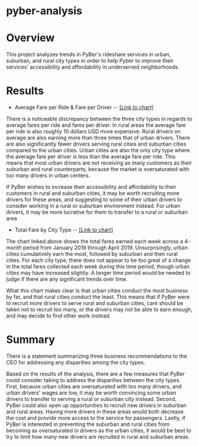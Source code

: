 # pyber-analysis

# Overview
This project analyzes trends in PyBer's rideshare services in urban, suburban, and rural city types in order to help Pyber to improve their services' accessibility and affordability in underserved neighborhoods.

# Results

- Average Fare per Ride & Fare per Driver -- [[Link to chart]](Analysis/PyBer_fare_per_ride_driver.png)

There is a noticeable discrepancy between the three city types in regards to average fares per ride and fares per driver. In rural areas the average fare per ride is also roughly 10 dollars USD more expensive. Rural drivers on average are also earning more than three times that of urban drivers. There are also significantly fewer drivers serving rural cities and suburban cities compared to the urban cities. Urban cities are also the only city type where the average fare per driver is less than the average fare per ride. This means that most urban drivers are not receiving as many customers as their suburban and rural counterparts, because the market is oversaturated with too many drivers in urban centers.

If PyBer wishes to increase their accessibility and affordability to their customers in rural and suburban cities, it may be worth recruiting more drivers for these areas, and suggesting to some of their urban drivers to consider working in a rural or suburban environment instead. For urban drivers, it may be more lucrative for them to transfer to a rural or suburban area

- Total Fare by City Type -- [[Link to chart]](Analysis/PyBer_fare_summary.png)

The chart linked above shows the total fares earned each week across a 4-month period from January 2019 through April 2019. Unsurprisingly, urban cities cumulatively earn the most, followed by suburban and then rural cities. For each city type, there does not appear to be too great of a change in the total fares collected each week during this time period, though urban cities may have increased slightly. A longer time period would be needed to judge if there are any significant trends over time.

What this chart makes clear is that urban cities conduct the most business by far, and that rural cities conduct the least. This means that if PyBer were to recruit more drivers to serve rural and suburban cities, care should be taken not to recruit too many, or the drivers may not be able to earn enough, and may decide to find other work instead.

# Summary
There is a statement summarizing three business recommendations to the CEO for addressing any disparities among the city types.

Based on the results of the analysis, there are a few measures that PyBer could consider taking to address the disparities between the city types. First, because urban cities are oversaturated with too many drivers, and urban drivers' wages are low, it may be worth convincing some urban drivers to transfer to serving a rural or suburban city instead. Second, PyBer could also open up opportunities to recruit new drivers in suburban and rural areas. Having more drivers in these areas would both decrease the cost and provide more access to the service for passengers. Lastly, if PyBer is interested in preventing the suburban and rural cities from becoming as oversaturated in drivers as the urban cities, it would be best to try to limit how many new drivers are recruited in rural and suburban areas.
